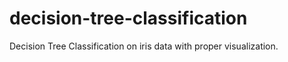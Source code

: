 # decision-tree-classification
Decision Tree Classification on iris data with proper visualization.
